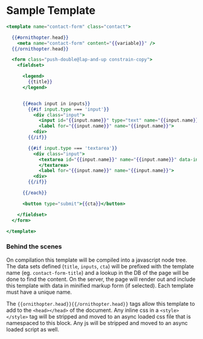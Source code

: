 
# Sample Template

```handlebars
<template name="contact-form" class="contact">

  {{#ornithopter.head}}
    <meta name="contact-form" content="{{variable}}" />
  {{/ornithopter.head}}

  <form class="push-double@lap-and-up constrain-copy">
    <fieldset>

      <legend>
        {{title}}
      </legend>


      {{#each input in inputs}}
        {{#if input.type === 'input'}}
          <div class="input">
            <input id="{{input.name}}" type="text" name="{{input.name}}" data-input>
            <label for="{{input.name}}" name="{{input.name}}">
          <div>
        {{/if}}

        {{#if input.type === 'textarea'}}
          <div class="input">
            <textarea id="{{input.name}}" name="{{input.name}}" data-input>
            </textarea>
            <label for="{{input.name}}" name="{{input.name}}">
          <div>
        {{/if}}

      {{/each}}

      <button type="submit">{{cta}}</button>

    </fieldset>
  </form>

</template>
```

### Behind the scenes

On compilation this template will be compiled into a javascript node tree. The data sets defined (`title`, `inputs`, `cta`) will be prefixed with the template name (eg. `contact-form-title`) and a lookup in the DB of the page will be done to find the content. On the server, the page will render out and include this template with data in minified markup form (if selected). Each template must have a unique name.

The `{{ornithopter.head}}{{/ornithopter.head}}` tags allow this template to add to the `<head></head>` of the document. Any inline css in a `<style></style>` tag will be stripped and moved to an async loaded css file that is namespaced to this block. Any js will be stripped and moved to an async loaded script as well.
